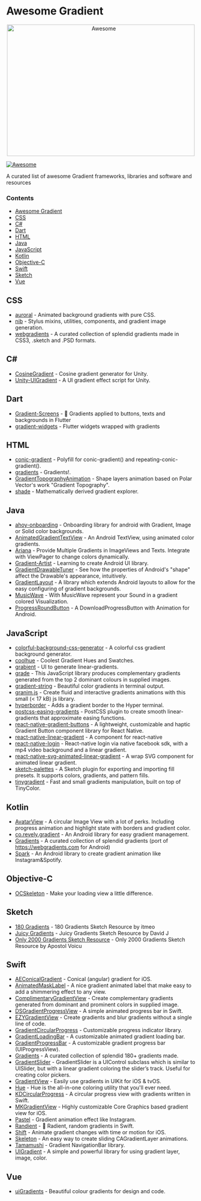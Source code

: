 # Awesome Gradient

<div align="center">
    <img width="500" height="350" src="README/awesome.png" alt="Awesome">
</div>

[![Awesome](https://cdn.rawgit.com/sindresorhus/awesome/d7305f38d29fed78fa85652e3a63e154dd8e8829/media/badge.svg)](https://github.com/sindresorhus/awesome)

A curated list of awesome Gradient frameworks, libraries and software and resources

### Contents

- [Awesome Gradient](#awesome-gradient)
- [CSS](#css)
- [C#](#c#)
- [Dart](#dart)
- [HTML](#html)
- [Java](#java)
- [JavaScript](#javascript)
- [Kotlin](#kotlin)
- [Objective-C](#objectivec)
- [Swift](#swift)
- [Sketch](#sketch)
- [Vue](#vue)

## CSS

* [auroral](https://github.com/LunarLogic/auroral) - Animated background gradients with pure CSS.
* [nib](https://github.com/stylus/nib) - Stylus mixins, utilities, components, and gradient image generation.
* [webgradients](https://github.com/itmeo/webgradients) - A curated collection of splendid gradients made in CSS3, .sketch and .PSD formats.

## C#

* [CosineGradient](https://github.com/keijiro/CosineGradient) - Cosine gradient generator for Unity.
* [Unity-UIGradient](https://github.com/azixMcAze/Unity-UIGradient) - A UI gradient effect script for Unity.

## Dart

* [Gradient-Screens](https://github.com/bluemix/Gradient-Screens) - 🌈 Gradients applied to buttons, texts and backgrounds in Flutter
* [gradient-widgets](https://github.com/bluemix/gradient-widgets) - Flutter widgets wrapped with gradients

## HTML

* [conic-gradient](https://github.com/LeaVerou/conic-gradient) - Polyfill for conic-gradient() and repeating-conic-gradient().
* [gradients](https://github.com/mrmrs/gradients) - Gradients!.
* [GradientTopographyAnimation](https://github.com/codrops/GradientTopographyAnimation) - Shape layers animation based on Polar Vector's work "Gradient Topography".
* [shade](https://github.com/jxnblk/shade) - Mathematically derived gradient explorer.

## Java

* [ahoy-onboarding](https://github.com/codemybrainsout/ahoy-onboarding) - Onboarding library for android with Gradient, Image or Solid color backgrounds.
* [AnimatedGradientTextView](https://github.com/Mursaat/AnimatedGradientTextView) - An Android TextView, using animated color gradients.
* [Ariana](https://github.com/akshay2211/Ariana) - Provide Multiple Gradients in ImageViews and Texts. Integrate with ViewPager to change colors dynamically.
* [Gradient-Artist](https://github.com/Hariofspades/Gradient-Artist) - Learning to create Android UI library.
* [GradientDrawableTuner](https://github.com/duanhong169/GradientDrawableTuner) - See how the properties of Android's "shape" affect the Drawable's appearance, intuitively.
* [GradientLayout](https://github.com/csdodd/GradientLayout) - A library which extends Android layouts to allow for the easy configuring of gradient backgrounds.
* [MusicWave](https://github.com/akshay2211/MusicWave) - With MusicWave represent your Sound in a gradient colored Visualization.
* [ProgressRoundButton](https://github.com/cctanfujun/ProgressRoundButton) - A DownloadProgressButton with Animation for Android.

## JavaScript

* [colorful-background-css-generator](https://github.com/webcore-it/colorful-background-css-generator) - A colorful css gradient background generator.
* [coolhue](https://github.com/webkul/coolhue) - Coolest Gradient Hues and Swatches.
* [grabient](https://github.com/johnkorzhuk/grabient) - UI to generate linear-gradients.
* [grade](https://github.com/benhowdle89/grade) - This JavaScript library produces complementary gradients generated from the top 2 dominant colours in supplied images.
* [gradient-string](https://github.com/bokub/gradient-string) - Beautiful color gradients in terminal output.
* [granim.js](https://github.com/sarcadass/granim.js) - Create fluid and interactive gradients animations with this small (< 17 kB) js library.
* [hyperborder](https://github.com/webmatze/hyperborder) - Adds a gradient border to the Hyper terminal.
* [postcss-easing-gradients](https://github.com/larsenwork/postcss-easing-gradients) - PostCSS plugin to create smooth linear-gradients that approximate easing functions.
* [react-native-gradient-buttons](https://github.com/thomaswangio/react-native-gradient-buttons) - A lightweight, customizable and haptic Gradient Button component library for React Native.
* [react-native-linear-gradient](https://github.com/react-native-community/react-native-linear-gradient) - A <LinearGradient /> component for react-native
* [react-native-login](https://github.com/brentvatne/react-native-login) - React-native login via native facebook sdk, with a mp4 video background and a linear gradient.
* [react-native-svg-animated-linear-gradient](https://github.com/virusvn/react-native-svg-animated-linear-gradient) - A wrap SVG component for animated linear gradient.
* [sketch-palettes](https://github.com/andrewfiorillo/sketch-palettes) - A Sketch plugin for exporting and importing fill presets. It supports colors, gradients, and pattern fills.
* [tinygradient](https://github.com/mistic100/tinygradient) - Fast and small gradients manipulation, built on top of TinyColor.

## Kotlin

* [AvatarView](https://github.com/vitorhugods/AvatarView) - A circular Image View with a lot of perks. Including progress animation and highlight state with borders and gradient color.
* [co.revely.gradient](https://github.com/revely-inc/co.revely.gradient) - An Android library for easy gradient management.
* [Gradients](https://github.com/bakhtiyork/gradients) - A curated collection of splendid gradients (port of https://webgradients.com for Android)
* [Spark](https://github.com/TonnyL/Spark) - An Android library to create gradient animation like Instagram&Spotify.

## Objective-C

* [OCSkeleton](https://github.com/mayqiyue/OCSkeleton) - Make your loading view a little difference.

## Sketch
* [180 Gradients](https://www.sketchappsources.com/free-source/2545-massive-180-gradients-set-sketch-freebie-resource.html) - 180 Gradients Sketch Resource by itmeo
* [Juicy Gradients](https://www.sketchappsources.com/free-source/2644-juicy-ice-cream-gradients-sketch-freebie-resource.html) - Juicy Gradients Sketch Resource by David J
* [Only 2000 Gradients Sketch Resource](https://www.sketchappsources.com/free-source/2750-omg-so-many-gradients-sketch-freebie-resource.html) - Only 2000 Gradients Sketch Resource by Apostol Voicu

## Swift

* [AEConicalGradient](https://github.com/tadija/AEConicalGradient) - Conical (angular) gradient for iOS.
* [AnimatedMaskLabel](https://github.com/jogendra/AnimatedMaskLabel) - A nice gradient animated label that make easy to add a shimmering effect to any view.
* [ComplimentaryGradientView](https://github.com/gkye/ComplimentaryGradientView) - Create complementary gradients generated from dominant and prominent colors in supplied image.
* [DSGradientProgressView](https://github.com/DholStudio/DSGradientProgressView) - A simple animated progress bar in Swift.
* [EZYGradientView](https://github.com/shashankpali/EZYGradientView) - Create gradients and blur gradients without a single line of code.
* [GradientCircularProgress](https://github.com/keygx/GradientCircularProgress) - Customizable progress indicator library.
* [GradientLoadingBar](https://github.com/fxm90/GradientLoadingBar) - A customizable animated gradient loading bar.
* [GradientProgressBar](https://github.com/fxm90/GradientProgressBar) - A customizable gradient progress bar (UIProgressView).
* [Gradients](https://github.com/cruisediary/Gradients) - A curated collection of splendid 180+ gradients made.
* [GradientSlider](https://github.com/jonhull/GradientSlider) - GradientSlider is a UIControl subclass which is similar to UISlider, but with a linear gradient coloring the slider’s track. Useful for creating color pickers.
* [GradientView](https://github.com/soffes/GradientView) - Easily use gradients in UIKit for iOS & tvOS.
* [Hue](https://github.com/hyperoslo/Hue) - Hue is the all-in-one coloring utility that you'll ever need.
* [KDCircularProgress](https://github.com/kaandedeoglu/KDCircularProgress) - A circular progress view with gradients written in Swift.
* [MKGradientView](https://github.com/maxkonovalov/MKGradientView) - Highly customizable Core Graphics based gradient view for iOS.
* [Pastel](https://github.com/cruisediary/Pastel) - Gradient animation effect like Instagram.
* [Randient](https://github.com/uias/Randient) - 🎨 Radient, random gradients in Swift.
* [Shift](https://github.com/kgellci/Shift) - Animate gradient changes with time or motion for iOS.
* [Skeleton](https://github.com/gonzalonunez/Skeleton) - An easy way to create sliding CAGradientLayer animations.
* [Tamamushi](https://github.com/makomori/Tamamushi) - Gradient NavigationBar library.
* [UIGradient](https://github.com/dqhieu/UIGradient) - A simple and powerful library for using gradient layer, image, color.

## Vue

* [uiGradients](https://github.com/ghosh/uiGradients) - Beautiful colour gradients for design and code.
